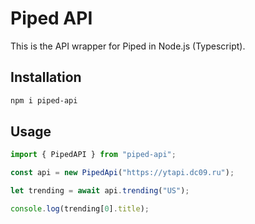 # Piped API

This is the API wrapper for Piped in Node.js (Typescript).

## Installation

```bash
npm i piped-api
```

## Usage

```typescript
import { PipedAPI } from "piped-api";

const api = new PipedApi("https://ytapi.dc09.ru");

let trending = await api.trending("US");

console.log(trending[0].title);
```
